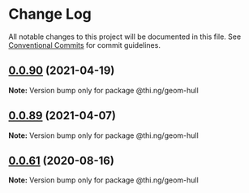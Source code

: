 # Change Log

All notable changes to this project will be documented in this file.
See [Conventional Commits](https://conventionalcommits.org) for commit guidelines.

## [0.0.90](https://github.com/thi-ng/umbrella/compare/@thi.ng/geom-hull@0.0.89...@thi.ng/geom-hull@0.0.90) (2021-04-19)

**Note:** Version bump only for package @thi.ng/geom-hull





## [0.0.89](https://github.com/thi-ng/umbrella/compare/@thi.ng/geom-hull@0.0.88...@thi.ng/geom-hull@0.0.89) (2021-04-07)

**Note:** Version bump only for package @thi.ng/geom-hull





## [0.0.61](https://github.com/thi-ng/umbrella/compare/@thi.ng/geom-hull@0.0.60...@thi.ng/geom-hull@0.0.61) (2020-08-16)

**Note:** Version bump only for package @thi.ng/geom-hull
